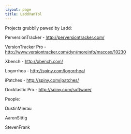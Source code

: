 ```yaml
---
layout: page
title: LaddVanTol
---
```




Projects grubbily pawed by Ladd:

PerversionTracker - http://perversiontracker.com/

VersionTracker Pro - http://www.versiontracker.com/dyn/moreinfo/macosx/10230

Xbench - http://xbench.com/

Logorrhea - http://spiny.com/logorrhea/

iPatches - http://spiny.com/ipatches/

Docktastic Pro - http://spiny.com/software/

People:

DustinMierau

AaronSittig

StevenFrank

